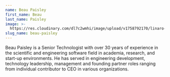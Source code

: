```yaml
---
name: Beau Paisley
first_name: Beau
last_name: Paisley
image: >-
  https://res.cloudinary.com/dl7c2wmhi/image/upload/v1758792170/linaro-website/images/author/avatar-placeholder
slug_name: beau-paisley
---
```


Beau Paisley is a Senior Technologist with over 30 years of experience in the scientific and engineering software field in academia, research, and start-up environments. He has served in engineering development, technology leadership, management and founding partner roles ranging from individual contributor to CEO in various organizations.

